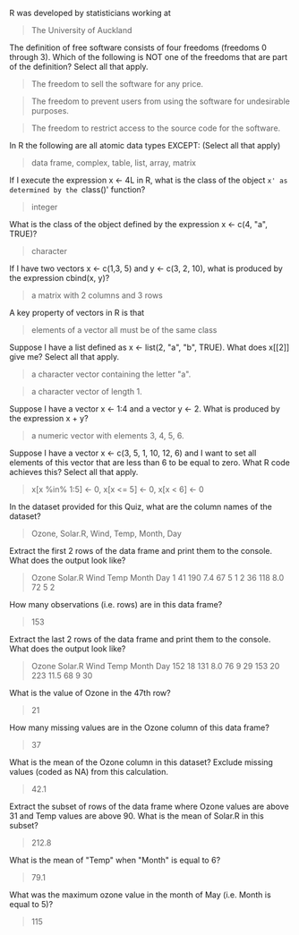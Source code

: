 R was developed by statisticians working at

> The University of Auckland

The definition of free software consists of four freedoms (freedoms 0 through
3). Which of the following is NOT one of the freedoms that are part of the
definition? Select all that apply.

> The freedom to sell the software for any price.

> The freedom to prevent users from using the software for undesirable purposes.

> The freedom to restrict access to the source code for the software.

In R the following are all atomic data types EXCEPT: (Select all that apply)

> data frame, complex, table, list, array, matrix

If I execute the expression x <- 4L in R, what is the class of the object `x' as
determined by the `class()' function?

> integer

What is the class of the object defined by the expression x <- c(4, "a", TRUE)?

> character

If I have two vectors x <- c(1,3, 5) and y <- c(3, 2, 10), what is produced by
the expression cbind(x, y)?

> a matrix with 2 columns and 3 rows

A key property of vectors in R is that

> elements of a vector all must be of the same class

Suppose I have a list defined as x <- list(2, "a", "b", TRUE). What does x[[2]]
give me? Select all that apply.

> a character vector containing the letter "a".

> a character vector of length 1.

Suppose I have a vector x <- 1:4 and a vector y <- 2. What is produced by the
expression x + y?

> a numeric vector with elements 3, 4, 5, 6.

Suppose I have a vector x <- c(3, 5, 1, 10, 12, 6) and I want to set all
elements of this vector that are less than 6 to be equal to zero. What R code
achieves this? Select all that apply.

> x[x %in% 1:5] <- 0, x[x <= 5] <- 0, x[x < 6] <- 0

In the dataset provided for this Quiz, what are the column names of the dataset?

> Ozone, Solar.R, Wind, Temp, Month, Day

Extract the first 2 rows of the data frame and print them to the console. What
does the output look like?

>  Ozone Solar.R Wind Temp Month Day
   1    41     190  7.4   67     5   1
   2    36     118  8.0   72     5   2

How many observations (i.e. rows) are in this data frame?

> 153

 Extract the last 2 rows of the data frame and print them to the console. What
 does the output look like?

>    Ozone Solar.R Wind Temp Month Day
152    18     131  8.0   76     9  29
153    20     223 11.5   68     9  30

What is the value of Ozone in the 47th row?

> 21

How many missing values are in the Ozone column of this data frame?

> 37

What is the mean of the Ozone column in this dataset? Exclude missing values
(coded as NA) from this calculation.

> 42.1

Extract the subset of rows of the data frame where Ozone values are above 31 and
Temp values are above 90. What is the mean of Solar.R in this subset?

> 212.8

What is the mean of "Temp" when "Month" is equal to 6?

> 79.1


What was the maximum ozone value in the month of May (i.e. Month is equal to 5)?

> 115



